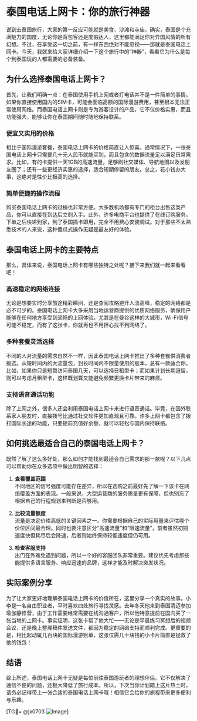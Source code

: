 # 泰国电话上网卡：你的旅行神器

说到去泰国旅行，大家的第一反应可能就是美食、沙滩和寺庙。确实，泰国是个充满魅力的国度，无论你是背包客还是度假达人，这里都能满足你对异国风情的所有幻想。不过，在享受这一切之前，有一样东西绝对不能忽视——那就是泰国电话上网卡。今天，我就来给大家详细介绍一下这个旅行中的“神器”，看看它为什么是每个到泰国玩的人都需要的必备装备。

## 为什么选择泰国电话上网卡？

首先，让我们明确一点：在泰国使用手机上网或者打电话并不是一件简单的事情。如果你直接使用国内的SIM卡，可能会面临高额的国际漫游费用，甚至根本无法正常使用网络。而泰国电话上网卡则是专为游客设计的产品，它不仅价格实惠，而且功能强大，能够让你在泰国期间随时随地保持联系。

### 便宜又实用的价格

相比于国际漫游套餐，泰国电话上网卡的价格简直让人惊喜。通常情况下，一张泰国电话上网卡只需要几十元人民币就能买到，而且包含的数据流量足以满足日常需求。比如，有的卡提供一天1GB的高速流量，足够刷社交媒体、导航地图以及发朋友圈了；还有一些更经济实惠的选择，适合短期停留的朋友。总之，花小钱办大事，这绝对是性价比极高的选择。

### 简单便捷的操作流程

购买泰国电话上网卡的过程也非常方便。大多数机场都有专门的柜台出售这类产品，你可以直接在到达后立刻入手。此外，许多电商平台也提供了在线订购服务，下单之后快递到家，到了泰国插卡即用，完全不用费心安装调试。对于那些不太熟悉技术的人来说，这种傻瓜式操作无疑是最友好的体验。

## 泰国电话上网卡的主要特点

那么，具体来说，泰国电话上网卡有哪些独特之处呢？接下来我们就一起来看看吧！

### 高速稳定的网络连接

无论是想要实时分享旅途精彩瞬间，还是查阅攻略避开人流高峰，稳定的网络都是必不可少的。泰国电话上网卡大多采用当地运营商提供的优质网络服务，确保用户能够在任何地方享受到流畅的上网体验。尤其是在曼谷这样的大城市，Wi-Fi信号可能不稳定，而有了这张卡，你就再也不用担心找不到网络了。

### 多种套餐灵活选择

不同的人对流量的需求自然不一样，因此泰国电话上网卡推出了多种套餐供消费者挑选。从短时间内的大流量包，到长时间内不限量使用的版本，总有一款适合你。比如，如果你只是短暂访问泰国几天，可以选择日租型卡；而如果计划长期逗留，则可以考虑月租型卡，这样既划算又能避免频繁更换卡片带来的麻烦。

### 支持语音通话功能

除了上网之外，很多人还会利用泰国电话上网卡来进行语音通话。毕竟，在国外联系家人朋友时，直接拨号比通过社交软件更加直观且可靠。许多上网卡都包含了拨打国际长途的功能，只要提前充值好余额，就可以轻松与国内保持联络。

## 如何挑选最适合自己的泰国电话上网卡？

既然了解了这么多好处，那么如何才能找到最适合自己需求的那一款呢？以下几点可以帮助你在众多选项中做出明智的选择：

1. **查看覆盖范围**  
   不同地区的信号强度可能存在差异，所以在选购之前最好先了解一下该卡在网络覆盖方面的表现。一般来说，大型运营商的服务质量更有保障，但也别忘了根据自己的行程规划来判断是否够用。

2. **比较流量额度**  
   流量是决定价格高低的关键因素之一。你需要根据自己的实际用量来评估哪个价位区间最合理。同时也要注意区分“高速流量”和“限速流量”，前者虽然初期速度快但耗尽后会降速，后者则始终保持较低速度但仍可用。

3. **检查客服支持**  
   出门在外难免遇到问题，所以一个好的客服团队非常重要。建议优先考虑那些能提供多语言服务、响应迅速的品牌，这样才能及时解决突发状况。

## 实际案例分享

为了让大家更好地理解泰国电话上网卡的价值所在，这里分享一个真实的故事。小李是一名自由职业者，平时喜欢四处旅行寻找灵感。去年冬天他来到泰国清迈参加瑜伽静修营，由于工作需要经常需要在线沟通客户，所以他特意提前在国内买了一张当地的上网卡。事实证明，这张卡帮了他大忙——无论是早晨练习冥想后的视频会议，还是晚上整理稿件发送文件，都因为稳定的网络支持而顺利完成。更重要的是，相比起动辄几百块的国际漫游账单，这张仅需几十块钱的小卡片简直是拯救了他的钱包！

## 结语

综上所述，泰国电话上网卡无疑是每位前往泰国游玩者的理想伴侣。它不仅解决了通信不便的问题，还极大降低了旅行成本。所以，下次当你计划踏上这片热土时，请务必记得带上一张合适的泰国电话上网卡哦！相信它会给你的旅程带来更多便利与乐趣。

[TG💪+ @jx0703 ![Image](https://github.com/user-attachments/assets/dbca1d08-cadb-493c-b0ec-ad6f7a83f270)]